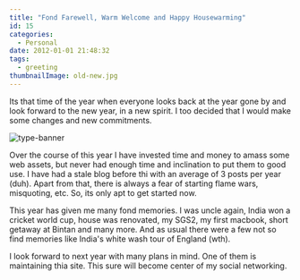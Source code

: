 ```yaml
---
title: "Fond Farewell, Warm Welcome and Happy Housewarming"
id: 15
categories:
  - Personal
date: 2012-01-01 21:48:32
tags:
  - greeting
thumbnailImage: old-new.jpg
---
```


Its that time of the year when everyone looks back at the year gone by and look forward to the new year, in a new spirit. I too decided that I would make some changes and new commitments.

<!--more-->

![type-banner](old-new.jpg "old and new")

Over the course of this year I have invested time and money to amass some web assets, but never had enough time and inclination to put them to good use. I have had a stale blog before thi with an average of 3 posts per year (duh). Apart from that, there is always a fear of starting flame wars, misquoting, etc. So, its only apt to get started now.

This year has given me many fond memories. I was uncle again, India won a cricket world cup, house was renovated, my SGS2, my first macbook, short getaway at Bintan and many more. And as usual there were a few not so find memories like India's white wash tour of England (wth).

I look forward to next year with many plans in mind. One of them is maintaining thia site. This sure will become center of my social networking.
